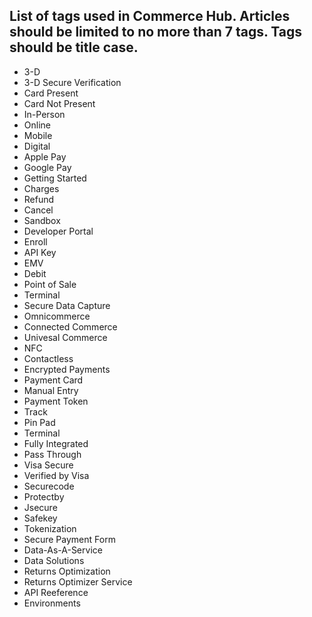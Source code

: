 List of tags used in Commerce Hub. Articles should be limited to no more than 7 tags. Tags should be title case.
---------------
- 3-D
- 3-D Secure Verification
- Card Present
- Card Not Present
- In-Person
- Online
- Mobile
- Digital
- Apple Pay
- Google Pay
- Getting Started
- Charges
- Refund
- Cancel
- Sandbox
- Developer Portal
- Enroll
- API Key
- EMV
- Debit
- Point of Sale
- Terminal
- Secure Data Capture
- Omnicommerce
- Connected Commerce
- Univesal Commerce
- NFC
- Contactless
- Encrypted Payments
- Payment Card
- Manual Entry
- Payment Token
- Track
- Pin Pad
- Terminal
- Fully Integrated
- Pass Through
- Visa Secure
- Verified by Visa
- Securecode
- Protectby
- Jsecure
- Safekey
- Tokenization
- Secure Payment Form
- Data-As-A-Service
- Data Solutions
- Returns Optimization
- Returns Optimizer Service
- API Reeference
- Environments
